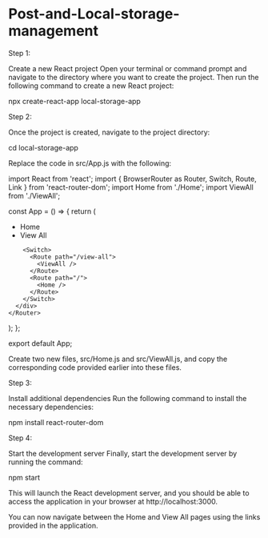 # Post-and-Local-storage-management

Step 1: 

Create a new React project
Open your terminal or command prompt and navigate to the directory where you want to create the project. Then run the following command to create a new React project:

npx create-react-app local-storage-app


Step 2: 


Once the project is created, navigate to the project directory:

cd local-storage-app


Replace the code in src/App.js with the following:

import React from 'react';
import { BrowserRouter as Router, Switch, Route, Link } from 'react-router-dom';
import Home from './Home';
import ViewAll from './ViewAll';

const App = () => {
  return (
    <Router>
      <div>
        <nav>
          <ul>
            <li>
              <Link to="/">Home</Link>
            </li>
            <li>
              <Link to="/view-all">View All</Link>
            </li>
          </ul>
        </nav>

        <Switch>
          <Route path="/view-all">
            <ViewAll />
          </Route>
          <Route path="/">
            <Home />
          </Route>
        </Switch>
      </div>
    </Router>
  );
};

export default App;


Create two new files, src/Home.js and src/ViewAll.js, and copy the corresponding code provided earlier into these files.


Step 3:

Install additional dependencies
Run the following command to install the necessary dependencies:

npm install react-router-dom


Step 4: 

Start the development server
Finally, start the development server by running the command:

npm start

This will launch the React development server, and you should be able to access the application in your browser at http://localhost:3000.


You can now navigate between the Home and View All pages using the links provided in the application.
